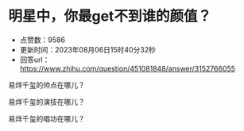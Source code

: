 # 明星中，你最get不到谁的颜值？
- 点赞数：9586
- 更新时间：2023年08月06日15时40分32秒
- 回答url：https://www.zhihu.com/question/451081848/answer/3152766055
<body>
 <p data-pid="95Ui5qUj">易烊千玺的帅点在哪儿？</p>
 <p data-pid="RkyWajNm">易烊千玺的演技在哪儿？</p>
 <p data-pid="jmc7OAOO">易烊千玺的唱功在哪儿？</p>
</body>